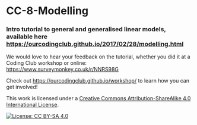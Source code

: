 # CC-8-Modelling

### Intro tutorial to general and generalised linear models, available here https://ourcodingclub.github.io/2017/02/28/modelling.html

We would love to hear your feedback on the tutorial, whether you did it at a Coding Club workshop or online: 
https://www.surveymonkey.co.uk/r/NNRS98G

Check out https://ourcodingclub.github.io/workshop/ to learn how you can get involved!

This work is licensed under a [Creative Commons Attribution-ShareAlike 4.0 International License](https://creativecommons.org/licenses/by-sa/4.0/).

[![License: CC BY-SA 4.0](https://licensebuttons.net/l/by-sa/4.0/80x15.png)](https://creativecommons.org/licenses/by-sa/4.0/)
